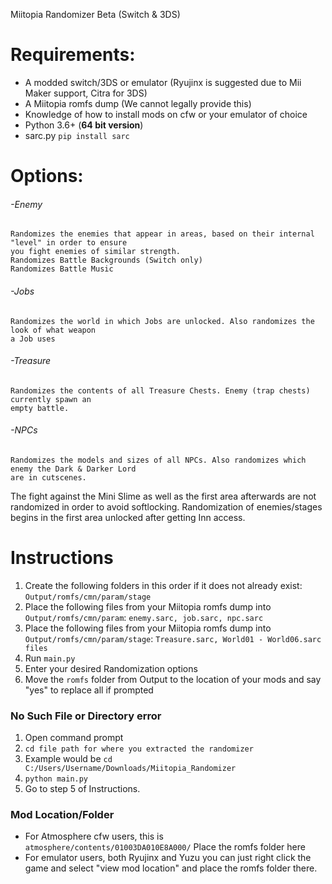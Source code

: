 Miitopia Randomizer Beta (Switch & 3DS)

# Requirements:
- A modded switch/3DS or emulator (Ryujinx is suggested due to Mii Maker support, Citra for 3DS)
- A Miitopia romfs dump (We cannot legally provide this)
- Knowledge of how to install mods on cfw or your emulator of choice
- Python 3.6+ (**64 bit version**)
- sarc.py `pip install sarc`

# Options:
###### -Enemy
    Randomizes the enemies that appear in areas, based on their internal "level" in order to ensure
    you fight enemies of similar strength.
    Randomizes Battle Backgrounds (Switch only)
    Randomizes Battle Music

###### -Jobs
    Randomizes the world in which Jobs are unlocked. Also randomizes the look of what weapon 
    a Job uses

###### -Treasure
    Randomizes the contents of all Treasure Chests. Enemy (trap chests) currently spawn an 
    empty battle.

###### -NPCs
    Randomizes the models and sizes of all NPCs. Also randomizes which enemy the Dark & Darker Lord 
    are in cutscenes.

The fight against the Mini Slime as well as the first area afterwards are not
randomized in order to avoid softlocking. Randomization of enemies/stages begins
in the first area unlocked after getting Inn access.

# Instructions
1. Create the following folders in this order if it does not already exist: `Output/romfs/cmn/param/stage`
2. Place the following files from your Miitopia romfs dump into `Output/romfs/cmn/param`: `enemy.sarc, job.sarc, npc.sarc`
3. Place the following files from your Miitopia romfs dump into `Output/romfs/cmn/param/stage`: `Treasure.sarc, World01 - World06.sarc files`
4. Run `main.py`
5. Enter your desired Randomization options
6. Move the `romfs` folder from Output to the location of your mods and say "yes" to replace all if prompted

### No Such File or Directory error
1. Open command prompt
2. `cd file path for where you extracted the randomizer`
3. Example would be `cd C:/Users/Username/Downloads/Miitopia_Randomizer`
4. `python main.py`
5. Go to step 5 of Instructions.

### Mod Location/Folder
- For Atmosphere cfw users, this is `atmosphere/contents/01003DA010E8A000/` Place the romfs folder here
- For emulator users, both Ryujinx and Yuzu you can just right click the game and select "view mod location" and place the romfs folder there.
